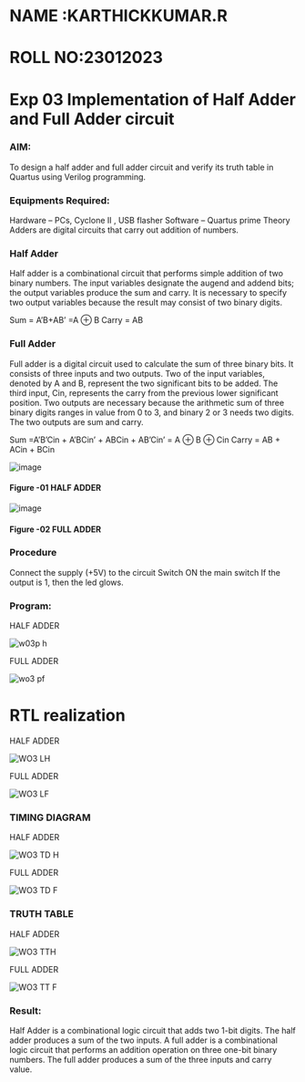 # NAME   :KARTHICKKUMAR.R

# ROLL NO:23012023

# Exp 03 Implementation of Half Adder and Full Adder circuit


### AIM:
To design a half adder and full adder circuit and verify its truth table in Quartus using Verilog programming.

### Equipments Required:
Hardware – PCs, Cyclone II , USB flasher
Software – Quartus prime
Theory
Adders are digital circuits that carry out addition of numbers.

### Half Adder
Half adder is a combinational circuit that performs simple addition of two binary numbers. The input variables designate the augend and addend bits; the output variables produce the sum and carry. It is necessary to specify two output variables because the result may consist of two binary digits.

Sum = A’B+AB’ =A ⊕ B Carry = AB

### Full Adder
Full adder is a digital circuit used to calculate the sum of three binary bits. It consists of three inputs and two outputs. Two of the input variables, denoted by A and B, represent the two significant bits to be added. The third input, Cin, represents the carry from the previous lower significant position. Two outputs are necessary because the arithmetic sum of three binary digits ranges in value from 0 to 3, and binary 2 or 3 needs two digits. The two outputs are sum and carry.

Sum =A’B’Cin + A’BCin’ + ABCin + AB’Cin’ = A ⊕ B ⊕ Cin Carry = AB + ACin + BCin

 ![image](https://user-images.githubusercontent.com/36288975/163552156-a13e5a56-c638-4110-97d9-8896907c8d25.png)

#### Figure -01 HALF ADDER 


![image](https://user-images.githubusercontent.com/36288975/163552057-b3547877-6d07-45b4-b7e0-bcfebfad9e1d.png)

#### Figure -02 FULL ADDER 

### Procedure

Connect the supply (+5V) to the circuit Switch ON the main switch If the output is 1, then the led glows.

### Program:

HALF ADDER

![w03p h](https://github.com/vasanthkumarch/Exp-02-Implementation-of-Half-Adder-and-Full-Adder-circuit/assets/150005103/121cd793-fdb9-4405-bdac-bad054d66700)

FULL ADDER

![wo3 pf](https://github.com/vasanthkumarch/Exp-02-Implementation-of-Half-Adder-and-Full-Adder-circuit/assets/150005103/5e8d2613-ac42-4515-9e53-ddecb3f08966)



# RTL realization

HALF ADDER

![WO3 LH](https://github.com/vasanthkumarch/Exp-02-Implementation-of-Half-Adder-and-Full-Adder-circuit/assets/150005103/7ffaf712-e17a-4fa3-ae1f-0944b35d4465)


FULL ADDER

![WO3 LF](https://github.com/vasanthkumarch/Exp-02-Implementation-of-Half-Adder-and-Full-Adder-circuit/assets/150005103/99eb057f-d04f-4efc-9cd3-ca249e9d7ca8)


### TIMING DIAGRAM

HALF ADDER

![WO3 TD H](https://github.com/vasanthkumarch/Exp-02-Implementation-of-Half-Adder-and-Full-Adder-circuit/assets/150005103/02259ec5-5bf9-479e-9b2e-7370d7eb5bb3)

FULL ADDER

![WO3 TD F](https://github.com/vasanthkumarch/Exp-02-Implementation-of-Half-Adder-and-Full-Adder-circuit/assets/150005103/7f5ad432-fbd4-4f9a-8ef7-7dfe7565bfda)

### TRUTH TABLE 

HALF ADDER

![WO3 TTH](https://github.com/vasanthkumarch/Exp-02-Implementation-of-Half-Adder-and-Full-Adder-circuit/assets/150005103/c72e4df8-6a07-4d57-a645-d918e707df26)

FULL ADDER

![WO3 TT F](https://github.com/vasanthkumarch/Exp-02-Implementation-of-Half-Adder-and-Full-Adder-circuit/assets/150005103/1da263fb-a957-4bf6-9aef-797947be11bf)

### Result:

Half Adder is a combinational logic circuit that adds two 1-bit digits. The half adder produces a sum
of the two inputs. A full adder is a combinational logic circuit that performs an addition operation
on three one-bit binary numbers. The full adder produces a sum of the three inputs and carry value.
